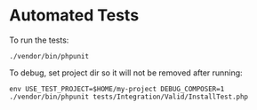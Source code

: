 # Automated Tests

To run the tests:

```
./vendor/bin/phpunit
```

To debug, set project dir so it will not be removed after running:

```
env USE_TEST_PROJECT=$HOME/my-project DEBUG_COMPOSER=1 ./vendor/bin/phpunit tests/Integration/Valid/InstallTest.php
```

